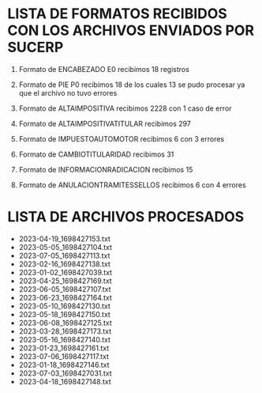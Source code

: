 # LISTA DE FORMATOS RECIBIDOS CON LOS ARCHIVOS ENVIADOS POR SUCERP

1. Formato de ENCABEZADO E0 recibimos 18 registros
   
2. Formato de PIE P0 recibimos 18 de los cuales 13 se pudo procesar ya que el archivo no tuvo errores

3. Formato de ALTAIMPOSITIVA recibimos 2228 con 1 caso de error

4. Formato de ALTAIMPOSITIVATITULAR recibimos 297

5. Formato de IMPUESTOAUTOMOTOR recibimos 6 con 3 errores

6. Formato de CAMBIOTITULARIDAD recibimos 31

7. Formato de INFORMACIONRADICACION recibimos 15

8. Formato de ANULACIONTRAMITESSELLOS recibimos 6 con 4 errores


# LISTA DE ARCHIVOS PROCESADOS

- 2023-04-19_1698427153.txt
- 2023-05-05_1698427104.txt
- 2023-07-05_1698427113.txt
- 2023-02-16_1698427138.txt
- 2023-01-02_1698427039.txt
- 2023-04-25_1698427169.txt
- 2023-06-05_1698427107.txt
- 2023-06-23_1698427164.txt
- 2023-05-10_1698427130.txt
- 2023-05-18_1698427150.txt
- 2023-06-08_1698427125.txt
- 2023-03-28_1698427173.txt
- 2023-05-16_1698427140.txt
- 2023-01-23_1698427161.txt
- 2023-07-06_1698427117.txt
- 2023-01-18_1698427146.txt
- 2023-07-03_1698427031.txt
- 2023-04-18_1698427148.txt





